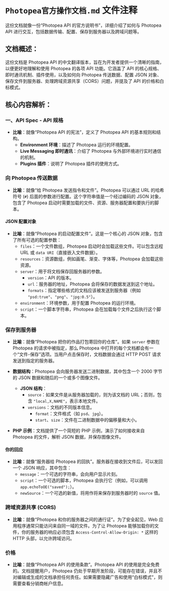# `Photopea官方操作文档.md` 文件注释

这份文档就像一份“Photopea API 的官方说明书”，详细介绍了如何与 Photopea API 进行交互，包括数据传输、配置、保存到服务器以及跨域问题等。

## 文档概述：

这份文档是 Photopea API 的中文翻译版本，旨在为开发者提供一个清晰的指南，以便更好地理解和使用 Photopea 的各项 API 功能。它涵盖了 API 的核心规格、即时通讯机制、插件使用，以及如何向 Photopea 传送数据、配置 JSON 对象、保存文件到服务器、处理跨域资源共享（CORS）问题，并提及了 API 的价格和白标模式。

## 核心内容解析：

### 一、API Spec - API 规格

*   **比喻**：就像“Photopea API 的宪法”，定义了 Photopea API 的基本规则和结构。
    *   **Environment 环境**：描述了 Photopea 运行的环境配置。
    *   **Live Messaging 即时通讯**：介绍了 Photopea 与外部环境进行实时通信的机制。
    *   **Plugins 插件**：说明了 Photopea 插件的使用方式。

### 向 Photopea 传送数据

*   **比喻**：就像“给 Photopea 发送指令和文件”。Photopea 可以通过 URL 的哈希符号 (`#`) 后面的参数进行配置。这个字符串值是一个经过编码的 JSON 对象，包含了 Photopea 启动时需要加载的文件、资源、服务器配置和要执行的脚本。

#### JSON 配置对象

*   **比喻**：就像“Photopea 的启动配置文件”。这是一个核心的 JSON 对象，包含了所有可选的配置参数：
    *   `files`：一个文件数组，Photopea 启动时会加载这些文件。可以包含远程 URL 或 `data URI`（直接嵌入文件数据）。
    *   `resources`：资源数组，例如画笔、渐变、字体等，Photopea 会加载这些资源。
    *   `server`：用于将文档保存回服务器的参数。
        *   `version`：API 的版本。
        *   `url`：服务器的地址，Photopea 会将保存的数据发送到这个地址。
        *   `formats`：指定哪些格式的文档应该被发送到服务器（例如 `"psd:true"`、`"png"`、`"jpg:0.5"`）。
    *   `environment`：环境参数，用于配置 Photopea 的运行环境。
    *   `script`：一个脚本字符串，Photopea 会在加载每个文件之后执行这个脚本。

### 保存到服务器

*   **比喻**：就像“Photopea 把你的作品打包寄回你的仓库”。如果 `server` 参数在 Photopea 的请求中被指定，那么 Photopea 中打开的每个文档都会有一个“文件-保存”选项。当用户点击保存时，文档数据会通过 HTTP POST 请求发送到指定的服务器。

*   **数据结构**：Photopea 会向服务器发送二进制数据，其中包含一个 2000 字节的 JSON 数据和随后的一个或多个图像文件。
    *   **JSON 结构**：
        *   `source`：如果文件是从服务器加载的，则为该文档的 URL；否则，包含 `"local,X,NAME"`，表示本地文件。
        *   `versions`：文档的不同版本信息。
            *   `format`：文件格式（如 `psd`、`jpg`）。
            *   `start`、`size`：文件在二进制数据中的偏移量和大小。

*   **PHP 示例**：文档提供了一个简短的 PHP 示例，演示了如何接收来自 Photopea 的文件，解析 JSON 数据，并保存图像文件。

#### 你的回应

*   **比喻**：就像“服务器给 Photopea 的回执”。服务器在接收到文件后，可以发回一个 JSON 响应，其中包含：
    *   `message`：一个可选的字符串，会向用户显示片刻。
    *   `script`：一个可选的脚本，Photopea 会执行它（例如，可以调用 `app.echoToOE("saved");`）。
    *   `newSource`：一个可选的新值，将用作将来保存到服务器时的 `source` 值。

### 跨域资源共享 (CORS)

*   **比喻**：就像“Photopea 和你的服务器之间的通行证”。为了安全起见，Web 应用程序通常只能访问来自同一域的文件。为了让 Photopea 能够加载你的文件，你的服务器的响应必须包含 `Access-Control-Allow-Origin: *` 这样的 HTTP 头部，以允许跨域访问。

### 价格

*   **比喻**：就像“Photopea API 的使用条款”。Photopea API 的使用是完全免费的。文档提醒用户，Photopea 仍处于早期开发阶段，可能存在错误，并且不对编辑或生成的文档承担任何责任。如果需要隐藏广告和使用“白标模式”，则需要查看分销商帐户信息。